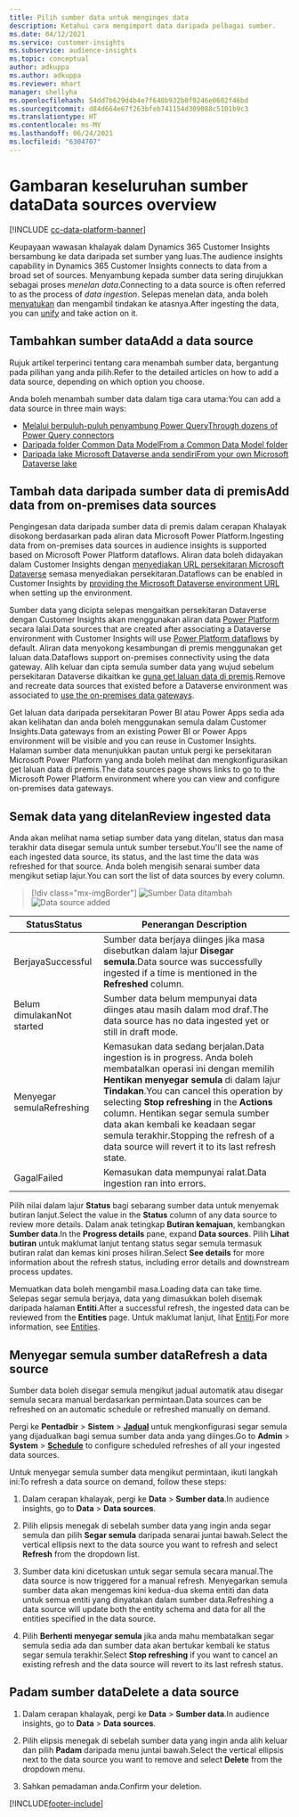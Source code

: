 ```yaml
---
title: Pilih sumber data untuk menginges data
description: Ketahui cara mengimport data daripada pelbagai sumber.
ms.date: 04/12/2021
ms.service: customer-insights
ms.subservice: audience-insights
ms.topic: conceptual
author: adkuppa
ms.author: adkuppa
ms.reviewer: mhart
manager: shellyha
ms.openlocfilehash: 54dd7b629d4b4e7f640b932b0f9246e0602f46bd
ms.sourcegitcommit: d84d664e67f263bfeb741154d309088c5101b9c3
ms.translationtype: HT
ms.contentlocale: ms-MY
ms.lasthandoff: 06/24/2021
ms.locfileid: "6304707"
---
```

# <a name="data-sources-overview"></a><span data-ttu-id="bca23-103">Gambaran keseluruhan sumber data</span><span class="sxs-lookup"><span data-stu-id="bca23-103">Data sources overview</span></span>

[!INCLUDE [cc-data-platform-banner](../includes/cc-data-platform-banner.md)]

<span data-ttu-id="bca23-104">Keupayaan wawasan khalayak dalam Dynamics 365 Customer Insights bersambung ke data daripada set sumber yang luas.</span><span class="sxs-lookup"><span data-stu-id="bca23-104">The audience insights capability in Dynamics 365 Customer Insights connects to data from a broad set of sources.</span></span> <span data-ttu-id="bca23-105">Menyambung kepada sumber data sering dirujukkan sebagai proses *menelan data*.</span><span class="sxs-lookup"><span data-stu-id="bca23-105">Connecting to a data source is often referred to as the process of *data ingestion*.</span></span> <span data-ttu-id="bca23-106">Selepas menelan data, anda boleh [menyatukan](data-unification.md) dan mengambil tindakan ke atasnya.</span><span class="sxs-lookup"><span data-stu-id="bca23-106">After ingesting the data, you can [unify](data-unification.md) and take action on it.</span></span>

## <a name="add-a-data-source"></a><span data-ttu-id="bca23-107">Tambahkan sumber data</span><span class="sxs-lookup"><span data-stu-id="bca23-107">Add a data source</span></span>

<span data-ttu-id="bca23-108">Rujuk artikel terperinci tentang cara menambah sumber data, bergantung pada pilihan yang anda pilih.</span><span class="sxs-lookup"><span data-stu-id="bca23-108">Refer to the detailed articles on how to add a data source, depending on which option you choose.</span></span>

<span data-ttu-id="bca23-109">Anda boleh menambah sumber data dalam tiga cara utama:</span><span class="sxs-lookup"><span data-stu-id="bca23-109">You can add a data source in three main ways:</span></span>

- [<span data-ttu-id="bca23-110">Melalui berpuluh-puluh penyambung Power Query</span><span class="sxs-lookup"><span data-stu-id="bca23-110">Through dozens of Power Query connectors</span></span>](connect-power-query.md)
- [<span data-ttu-id="bca23-111">Daripada folder Common Data Model</span><span class="sxs-lookup"><span data-stu-id="bca23-111">From a Common Data Model folder</span></span>](connect-common-data-model.md)
- [<span data-ttu-id="bca23-112">Daripada lake Microsoft Dataverse anda sendiri</span><span class="sxs-lookup"><span data-stu-id="bca23-112">From your own Microsoft Dataverse lake</span></span>](connect-common-data-service-lake.md)

## <a name="add-data-from-on-premises-data-sources"></a><span data-ttu-id="bca23-113">Tambah data daripada sumber data di premis</span><span class="sxs-lookup"><span data-stu-id="bca23-113">Add data from on-premises data sources</span></span>

<span data-ttu-id="bca23-114">Pengingesan data daripada sumber data di premis dalam cerapan Khalayak disokong berdasarkan pada aliran data Microsoft Power Platform.</span><span class="sxs-lookup"><span data-stu-id="bca23-114">Ingesting data from on-premises data sources in audience insights is supported based on Microsoft Power Platform dataflows.</span></span> <span data-ttu-id="bca23-115">Aliran data boleh didayakan dalam Customer Insights dengan [menyediakan URL persekitaran Microsoft Dataverse](manage-environments.md#create-an-environment-in-an-existing-organization) semasa menyediakan persekitaran.</span><span class="sxs-lookup"><span data-stu-id="bca23-115">Dataflows can be enabled in Customer Insights by [providing the Microsoft Dataverse environment URL](manage-environments.md#create-an-environment-in-an-existing-organization) when setting up the environment.</span></span>

<span data-ttu-id="bca23-116">Sumber data yang dicipta selepas mengaitkan persekitaran Dataverse dengan Customer Insights akan menggunakan aliran data [Power Platform](/power-query/dataflows/overview-dataflows-across-power-platform-dynamics-365) secara lalai.</span><span class="sxs-lookup"><span data-stu-id="bca23-116">Data sources that are created after associating a Dataverse environment with Customer Insights will use [Power Platform dataflows](/power-query/dataflows/overview-dataflows-across-power-platform-dynamics-365) by default.</span></span> <span data-ttu-id="bca23-117">Aliran data menyokong kesambungan di premis menggunakan get laluan data.</span><span class="sxs-lookup"><span data-stu-id="bca23-117">Dataflows support on-premises connectivity using the data gateway.</span></span> <span data-ttu-id="bca23-118">Alih keluar dan cipta semula sumber data yang wujud sebelum persekitaran Dataverse  dikaitkan ke [guna get laluan data di premis](/data-integration/gateway/service-gateway-app.md).</span><span class="sxs-lookup"><span data-stu-id="bca23-118">Remove and recreate data sources that existed before a Dataverse environment was associated to [use the on-premises data gateways](/data-integration/gateway/service-gateway-app.md).</span></span>

<span data-ttu-id="bca23-119">Get laluan data daripada persekitaran Power BI atau Power Apps sedia ada akan kelihatan dan anda boleh menggunakan semula dalam Customer Insights.</span><span class="sxs-lookup"><span data-stu-id="bca23-119">Data gateways from an existing Power BI or Power Apps environment will be visible and you can reuse in Customer Insights.</span></span> <span data-ttu-id="bca23-120">Halaman sumber data menunjukkan pautan untuk pergi ke persekitaran Microsoft Power Platform yang anda boleh melihat dan mengkonfigurasikan get laluan data di premis.</span><span class="sxs-lookup"><span data-stu-id="bca23-120">The data sources page shows links to go to the Microsoft Power Platform environment where you can view and configure on-premises data gateways.</span></span>

## <a name="review-ingested-data"></a><span data-ttu-id="bca23-121">Semak data yang ditelan</span><span class="sxs-lookup"><span data-stu-id="bca23-121">Review ingested data</span></span>

<span data-ttu-id="bca23-122">Anda akan melihat nama setiap sumber data yang ditelan, status dan masa terakhir data disegar semula untuk sumber tersebut.</span><span class="sxs-lookup"><span data-stu-id="bca23-122">You'll see the name of each ingested data source, its status, and the last time the data was refreshed for that source.</span></span> <span data-ttu-id="bca23-123">Anda boleh mengisih senarai sumber data mengikut setiap lajur.</span><span class="sxs-lookup"><span data-stu-id="bca23-123">You can sort the list of data sources by every column.</span></span>

> [!div class="mx-imgBorder"]
> <span data-ttu-id="bca23-124">![Sumber Data ditambah](media/configure-data-datasource-added.png "Sumber Data ditambah")</span><span class="sxs-lookup"><span data-stu-id="bca23-124">![Data source added](media/configure-data-datasource-added.png "Data source added")</span></span>

|<span data-ttu-id="bca23-125">Status</span><span class="sxs-lookup"><span data-stu-id="bca23-125">Status</span></span>  |<span data-ttu-id="bca23-126">Penerangan </span><span class="sxs-lookup"><span data-stu-id="bca23-126">Description</span></span>  |
|---------|---------|
|<span data-ttu-id="bca23-127">Berjaya</span><span class="sxs-lookup"><span data-stu-id="bca23-127">Successful</span></span>   |<span data-ttu-id="bca23-128">Sumber data berjaya diinges jika masa disebutkan dalam lajur **Disegar semula**.</span><span class="sxs-lookup"><span data-stu-id="bca23-128">Data source was successfully ingested if a time is mentioned in the **Refreshed** column.</span></span>
|<span data-ttu-id="bca23-129">Belum dimulakan</span><span class="sxs-lookup"><span data-stu-id="bca23-129">Not started</span></span>   |<span data-ttu-id="bca23-130">Sumber data belum mempunyai data diinges atau masih dalam mod draf.</span><span class="sxs-lookup"><span data-stu-id="bca23-130">The data source has no data ingested yet or still in draft mode.</span></span>         |
|<span data-ttu-id="bca23-131">Menyegar semula</span><span class="sxs-lookup"><span data-stu-id="bca23-131">Refreshing</span></span>    |<span data-ttu-id="bca23-132">Kemasukan data sedang berjalan.</span><span class="sxs-lookup"><span data-stu-id="bca23-132">Data ingestion is in progress.</span></span> <span data-ttu-id="bca23-133">Anda boleh membatalkan operasi ini dengan memilih **Hentikan menyegar semula** di dalam lajur **Tindakan**.</span><span class="sxs-lookup"><span data-stu-id="bca23-133">You can cancel this operation by selecting **Stop refreshing** in the **Actions** column.</span></span> <span data-ttu-id="bca23-134">Hentikan segar semula sumber data akan kembali ke keadaan segar semula terakhir.</span><span class="sxs-lookup"><span data-stu-id="bca23-134">Stopping the refresh of a data source will revert it to its last refresh state.</span></span>       |
|<span data-ttu-id="bca23-135">Gagal</span><span class="sxs-lookup"><span data-stu-id="bca23-135">Failed</span></span>     |<span data-ttu-id="bca23-136">Kemasukan data mempunyai ralat.</span><span class="sxs-lookup"><span data-stu-id="bca23-136">Data ingestion ran into errors.</span></span>         |

<span data-ttu-id="bca23-137">Pilih nilai dalam lajur **Status** bagi sebarang sumber data untuk menyemak butiran lanjut.</span><span class="sxs-lookup"><span data-stu-id="bca23-137">Select the value in the **Status** column of any data source to review more details.</span></span> <span data-ttu-id="bca23-138">Dalam anak tetingkap **Butiran kemajuan**, kembangkan **Sumber data**.</span><span class="sxs-lookup"><span data-stu-id="bca23-138">In the **Progress details** pane, expand **Data sources**.</span></span> <span data-ttu-id="bca23-139">Pilih **Lihat butiran** untuk maklumat lanjut tentang status segar semula termasuk butiran ralat dan kemas kini proses hiliran.</span><span class="sxs-lookup"><span data-stu-id="bca23-139">Select **See details** for more information about the refresh status, including error details and downstream process updates.</span></span>

<span data-ttu-id="bca23-140">Memuatkan data boleh mengambil masa.</span><span class="sxs-lookup"><span data-stu-id="bca23-140">Loading data can take time.</span></span> <span data-ttu-id="bca23-141">Selepas segar semula berjaya, data yang dimasukkan boleh disemak daripada halaman **Entiti**.</span><span class="sxs-lookup"><span data-stu-id="bca23-141">After a successful refresh, the ingested data can be reviewed from the **Entities** page.</span></span> <span data-ttu-id="bca23-142">Untuk maklumat lanjut, lihat [Entiti](entities.md).</span><span class="sxs-lookup"><span data-stu-id="bca23-142">For more information, see [Entities](entities.md).</span></span>

## <a name="refresh-a-data-source"></a><span data-ttu-id="bca23-143">Menyegar semula sumber data</span><span class="sxs-lookup"><span data-stu-id="bca23-143">Refresh a data source</span></span>

<span data-ttu-id="bca23-144">Sumber data boleh disegar semula mengikut jadual automatik atau disegar semula secara manual berdasarkan permintaan.</span><span class="sxs-lookup"><span data-stu-id="bca23-144">Data sources can be refreshed on an automatic schedule or refreshed manually on demand.</span></span> 

<span data-ttu-id="bca23-145">Pergi ke **Pentadbir** > **Sistem** > [**Jadual**](system.md#schedule-tab) untuk mengkonfigurasi segar semula yang dijadualkan bagi semua sumber data anda yang diinges.</span><span class="sxs-lookup"><span data-stu-id="bca23-145">Go to **Admin** > **System** > [**Schedule**](system.md#schedule-tab) to configure scheduled refreshes of all your ingested data sources.</span></span>

<span data-ttu-id="bca23-146">Untuk menyegar semula sumber data mengikut permintaan, ikuti langkah ini:</span><span class="sxs-lookup"><span data-stu-id="bca23-146">To refresh a data source on demand, follow these steps:</span></span>

1. <span data-ttu-id="bca23-147">Dalam cerapan khalayak, pergi ke **Data** > **Sumber data**.</span><span class="sxs-lookup"><span data-stu-id="bca23-147">In audience insights, go to **Data** > **Data sources**.</span></span>

2. <span data-ttu-id="bca23-148">Pilih elipsis menegak di sebelah sumber data yang ingin anda segar semula dan pilih **Segar semula** daripada senarai juntai bawah.</span><span class="sxs-lookup"><span data-stu-id="bca23-148">Select the vertical ellipsis next to the data source you want to refresh and select **Refresh** from the dropdown list.</span></span>

3. <span data-ttu-id="bca23-149">Sumber data kini dicetuskan untuk segar semula secara manual.</span><span class="sxs-lookup"><span data-stu-id="bca23-149">The data source is now triggered for a manual refresh.</span></span> <span data-ttu-id="bca23-150">Menyegarkan semula sumber data akan mengemas kini kedua-dua skema entiti dan data untuk semua entiti yang dinyatakan dalam sumber data.</span><span class="sxs-lookup"><span data-stu-id="bca23-150">Refreshing a data source will update both the entity schema and data for all the entities specified in the data source.</span></span>

4. <span data-ttu-id="bca23-151">Pilih **Berhenti menyegar semula** jika anda mahu membatalkan segar semula sedia ada dan sumber data akan bertukar kembali ke status segar semula terakhir.</span><span class="sxs-lookup"><span data-stu-id="bca23-151">Select **Stop refreshing** if you want to cancel an existing refresh and the data source will revert to its last refresh status.</span></span>

## <a name="delete-a-data-source"></a><span data-ttu-id="bca23-152">Padam sumber data</span><span class="sxs-lookup"><span data-stu-id="bca23-152">Delete a data source</span></span>

1. <span data-ttu-id="bca23-153">Dalam cerapan khalayak, pergi ke **Data** > **Sumber data**.</span><span class="sxs-lookup"><span data-stu-id="bca23-153">In audience insights, go to **Data** > **Data sources**.</span></span>

2. <span data-ttu-id="bca23-154">Pilih elipsis menegak di sebelah sumber data yang ingin anda alih keluar dan pilih **Padam** daripada menu juntai bawah.</span><span class="sxs-lookup"><span data-stu-id="bca23-154">Select the vertical ellipsis next to the data source you want to remove and select **Delete** from the dropdown menu.</span></span>

3. <span data-ttu-id="bca23-155">Sahkan pemadaman anda.</span><span class="sxs-lookup"><span data-stu-id="bca23-155">Confirm your deletion.</span></span>


[!INCLUDE[footer-include](../includes/footer-banner.md)]
